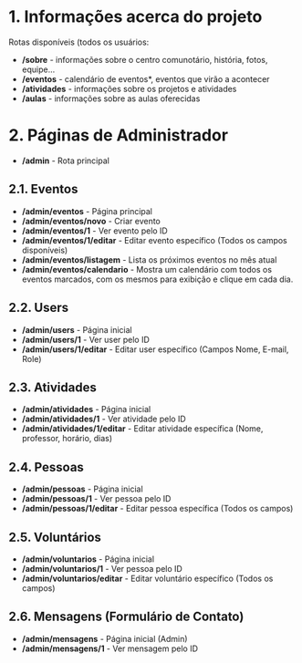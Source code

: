 # 1. Informações acerca do projeto

Rotas disponíveis (todos os usuários:
- **/sobre** - informações sobre o centro comunotário, história, fotos, equipe...
- **/eventos** - calendário de eventos*, eventos que virão a acontecer
- **/atividades** - informações sobre os projetos e atividades
- **/aulas** - informações sobre as aulas oferecidas


# 2. Páginas de Administrador
 - **/admin** - Rota principal

  ## 2.1. Eventos
  - **/admin/eventos** - Página principal
  - **/admin/eventos/novo** - Criar evento
  - **/admin/eventos/1** - Ver evento pelo ID
  - **/admin/eventos/1/editar** - Editar evento específico (Todos os campos disponíveis)
  - **/admin/eventos/listagem** - Lista os próximos eventos no mês atual
  - **/admin/eventos/calendario** - Mostra um calendário com todos os eventos marcados, com os mesmos para exibição e clique em cada dia.

  ## 2.2. Users
  - **/admin/users** - Página inicial
  - **/admin/users/1** - Ver user pelo ID
  - **/admin/users/1/editar** - Editar user específico (Campos Nome, E-mail, Role)
  
  ## 2.3. Atividades
  - **/admin/atividades** - Página inicial
  - **/admin/atividades/1** - Ver atividade pelo ID
  - **/admin/atividades/1/editar** - Editar atividade específica (Nome, professor, horário, dias)
  
  ## 2.4. Pessoas
  - **/admin/pessoas** - Página inicial
  - **/admin/pessoas/1** - Ver pessoa pelo ID
  - **/admin/pessoas/1/editar** - Editar pessoa específica (Todos os campos)

  ## 2.5. Voluntários
  - **/admin/voluntarios** - Página inicial
  - **/admin/voluntarios/1** - Ver pessoa pelo ID
  - **/admin/voluntarios/editar** - Editar voluntário específico (Todos os campos)
  
  ## 2.6. Mensagens (Formulário de Contato) 
  - **/admin/mensagens** - Página inicial (Admin)
  - **/admin/mensagens/1** - Ver mensagem pelo ID
  


